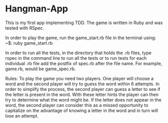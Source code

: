 # Hangman-App
This is my first app implementing TDD. The game is written in Ruby and was tested with RSpec.

In order to play the game, run the game_start.rb file in the terminal using: ~$: ruby game_start.rb

In order to run all the tests, in the directory that holds the .rb files, type rspec in the command line to run all the tests or to run tests for each individual .rb file add the postfix of spec.rb after the file name. For example, game.rb, would be game_spec.rb.

Rules:
To play the game you need two players. One player will choose a word and the second player will try to guess the word within 6 attempts. In order to simplify the process, the second player can guess a letter to see if the letter is present in the word. With these letter hints the player can then try to determine what the word might be. If the letter does not appear in the word, the second player can consider this as a missed opportunity to capitalize on the advantage of knowing a letter in the word and in turn will lose an attempt.
